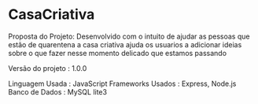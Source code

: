 # CasaCriativa

Proposta do Projeto: Desenvolvido com o intuito de ajudar as pessoas que estão de quarentena 
a casa criativa ajuda os usuarios a adicionar ideias sobre o que fazer nesse momento delicado
que estamos passando

Versão do projeto : 1.0.0

Linguagem Usada : JavaScript
Frameworks Usados : Express, Node.js
Banco de Dados : MySQL lite3

